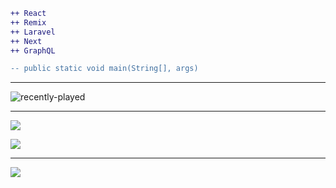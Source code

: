 
```diff
++ React
++ Remix
++ Laravel
++ Next
++ GraphQL

-- public static void main(String[], args)

```
---
![recently-played](https://spotify-recently-played-readme.vercel.app/api?user=jkiswpg75z69divwh9w75tvg3&count=3)


---
![](https://github-readme-stats.vercel.app/api/top-langs/?username=parkashay&theme=dark&hide_border=false&include_all_commits=false&count_private=false&layout=compact)


![](https://quotes-github-readme.vercel.app/api?type=horizontal&theme=radical)

---
[![](https://visitcount.itsvg.in/api?id=parkashay&icon=5&color=9)](https://visitcount.itsvg.in)






